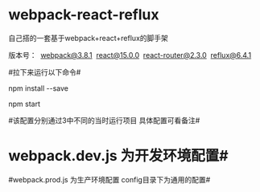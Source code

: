 # webpack-react-reflux
自己搭的一套基于webpack+react+reflux的脚手架

版本号：
  webpack@3.8.1
  react@15.0.0
  react-router@2.3.0
  reflux@6.4.1

#拉下来运行以下命令#

npm install --save


npm start 

#该配置分别通过3中不同的当时运行项目    具体配置可看备注#

# webpack.dev.js 为开发环境配置#

#webpack.prod.js 为生产环境配置  config目录下为通用的配置#
